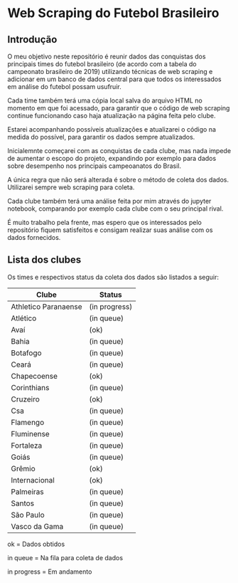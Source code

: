 # Web Scraping do Futebol Brasileiro

## Introdução

O meu objetivo neste repositório é reunir dados das conquistas dos principais times do futebol brasileiro (de acordo com a tabela do campeonato brasileiro de 2019) utilizando técnicas de web scraping e adicionar em um banco de dados central para que todos os interessados em análise do futebol possam usufruir.

Cada time também terá uma cópia local salva do arquivo HTML no momento em que foi acessado, para garantir que o código de web scraping continue funcionando caso haja atualização na página feita pelo clube.

Estarei acompanhando possíveis atualizações e atualizarei o código na medida do possível, para garantir os dados sempre atualizados.

Inicialemnte começarei com as conquistas de cada clube, mas nada impede de aumentar o escopo do projeto, expandindo por exemplo para dados sobre desempenho nos principais campeoanatos do Brasil.

A única regra que não será alterada é sobre o método de coleta dos dados. Utilizarei sempre web scraping para coleta.

Cada clube também terá uma análise feita por mim através do jupyter notebook, comparando por exemplo cada clube com o seu principal rival.

É muito trabalho pela frente, mas espero que os interessados pelo repositório fiquem satisfeitos e consigam realizar suas análise com os dados fornecidos.
  
## Lista dos clubes

Os times e respectivos status da coleta dos dados são listados a seguir:

|Clube|Status|
|---|---
|Athletico Paranaense |(in progress)|
|Atlético |(in queue)|
|Avaí |(ok)|
|Bahia |(in queue)|
|Botafogo |(in queue)|
|Ceará |(in queue)|
|Chapecoense |(ok)|
|Corinthians |(in queue)|
|Cruzeiro |(ok)|
|Csa |(in queue)|
|Flamengo |(in queue)|
|Fluminense |(in queue)|
|Fortaleza |(in queue)|
|Goiás |(in queue)|
|Grêmio |(ok)|
|Internacional |(ok)|
|Palmeiras |(in queue)|
|Santos |(in queue)|
|São Paulo |(in queue)|
|Vasco da Gama |(in queue)|

ok = Dados obtidos

in queue = Na fila para coleta de dados

in progress = Em andamento
